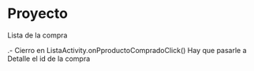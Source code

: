 # Proyecto
Lista de la compra

.- Cierro en ListaActivity.onPproductoCompradoClick()
   Hay que pasarle a Detalle el id de la compra